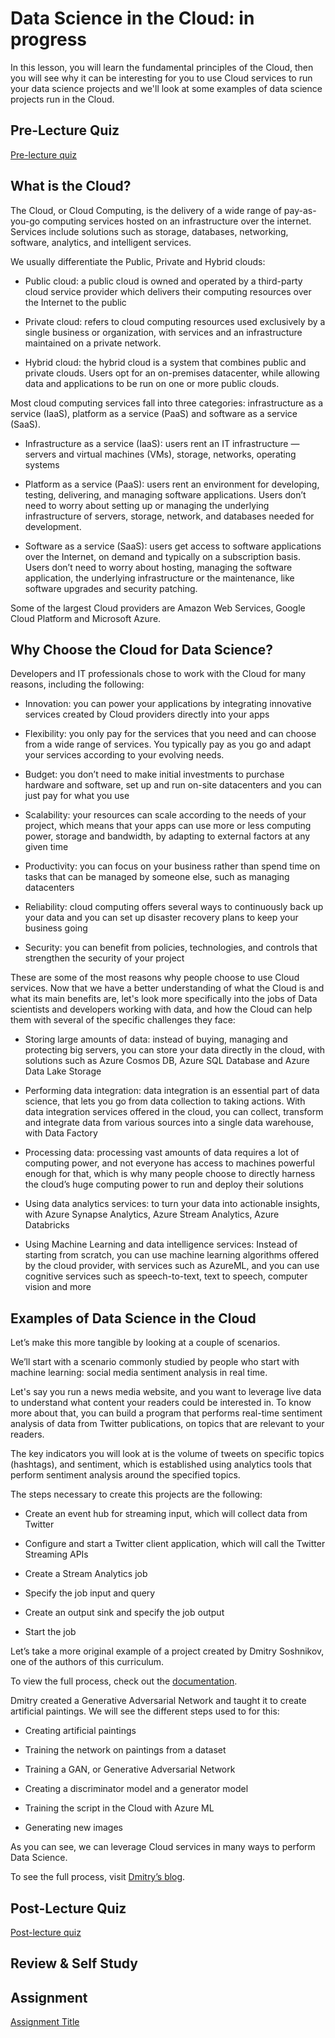 # Data Science in the Cloud: in progress
In this lesson, you will learn the fundamental principles of the Cloud, then you will see why it can be interesting for you to use Cloud services to run your data science projects and we'll look at some examples of data science projects run in the Cloud. 


## Pre-Lecture Quiz

[Pre-lecture quiz]()

## What is the Cloud?

The Cloud, or Cloud Computing, is the delivery of a wide range of pay-as-you-go computing services hosted on an infrastructure over the internet. Services include solutions such as storage, databases, networking, software, analytics, and intelligent services. 

We usually differentiate the Public, Private and Hybrid clouds: 

* Public cloud: a public cloud is owned and operated by a third-party cloud service provider which delivers their computing resources over the Internet to the public 

* Private cloud: refers to cloud computing resources used exclusively by a single business or organization, with services and an infrastructure maintained on a private network. 

* Hybrid cloud: the hybrid cloud is a system that combines public and private clouds. Users opt for an on-premises datacenter, while allowing data and applications to be run on one or more public clouds. 

Most cloud computing services fall into three categories: infrastructure as a service (IaaS), platform as a service (PaaS) and software as a service (SaaS). 

* Infrastructure as a service (IaaS): users rent an IT infrastructure — servers and virtual machines (VMs), storage, networks, operating systems 

* Platform as a service (PaaS): users rent an environment for developing, testing, delivering, and managing software applications. Users don’t need to worry about setting up or managing the underlying infrastructure of servers, storage, network, and databases needed for development. 

* Software as a service (SaaS): users get access to software applications over the Internet, on demand and typically on a subscription basis. Users don’t need to worry about hosting, managing the software application, the underlying infrastructure or the maintenance, like software upgrades and security patching. 


Some of the largest Cloud providers are Amazon Web Services, Google Cloud Platform and Microsoft Azure.

## Why Choose the Cloud for Data Science? 

Developers and IT professionals chose to work with the Cloud for many reasons, including the following: 

* Innovation: you can power your applications by integrating innovative services created by Cloud providers directly into your apps 

* Flexibility: you only pay for the services that you need and can choose from a wide range of services. You typically pay as you go and adapt your services according to your evolving needs. 

* Budget: you don’t need to make initial investments to purchase hardware and software, set up and run on-site datacenters and you can just pay for what you use 

* Scalability: your resources can scale according to the needs of your project, which means that your apps can use more or less computing power, storage and bandwidth, by adapting to external factors at any given time 

* Productivity: you can focus on your business rather than spend time on tasks that can be managed by someone else, such as managing datacenters 

* Reliability: cloud computing offers several ways to continuously back up your data and you can set up disaster recovery plans to keep your business going 

* Security: you can benefit from policies, technologies, and controls that strengthen the security of your project 

 These are some of the most reasons why people choose to use Cloud services. Now that we have a better understanding of what the Cloud is and what its main benefits are, let's look more specifically into the jobs of Data scientists and developers working with data, and how the Cloud can help them with several of the specific challenges they face: 

* Storing large amounts of data: instead of buying, managing and protecting big servers, you can store your data directly in the cloud, with solutions such as Azure Cosmos DB, Azure SQL Database and Azure Data Lake Storage 

* Performing data integration: data integration is an essential part of data science, that lets you go from data collection to taking actions. With data integration services offered in the cloud, you can collect, transform and integrate data from various sources into a single data warehouse, with Data Factory 

* Processing data: processing vast amounts of data requires a lot of computing power, and not everyone has access to machines powerful enough for that, which is why many people choose to directly harness the cloud’s huge computing power to run and deploy their solutions 

* Using data analytics services: to turn your data into actionable insights, with Azure Synapse Analytics, Azure Stream Analytics, Azure Databricks 

* Using Machine Learning and data intelligence services: Instead of starting from scratch, you can use machine learning algorithms offered by the cloud provider, with services such as AzureML, and you can use cognitive services such as speech-to-text, text to speech, computer vision and more  

 
## Examples of Data Science in the Cloud 

 

Let’s make this more tangible by looking at a couple of scenarios. 

 

We’ll start with a scenario commonly studied by people who start with machine learning: social media sentiment analysis in real time. 

 

Let's say you run a news media website, and you want to leverage live data to understand what content your readers could be interested in. To know more about that, you can build a program that performs real-time sentiment analysis of data from Twitter publications, on topics that are relevant to your readers. 

 

The key indicators you will look at is the volume of tweets on specific topics (hashtags), and sentiment, which is established using analytics tools that perform sentiment analysis around the specified topics. 

 

The steps necessary to create this projects are the following: 

* Create an event hub for streaming input, which will collect data from Twitter 

* Configure and start a Twitter client application, which will call the Twitter Streaming APIs 

* Create a Stream Analytics job 

* Specify the job input and query 

* Create an output sink and specify the job output 

* Start the job 

 

Let’s take a more original example of a project created by Dmitry Soshnikov, one of the authors of this curriculum. 

 

To view the full process, check out the [documentation](https://docs.microsoft.com/en-us/azure/stream-analytics/stream-analytics-twitter-sentiment-analysis-trends). 

 

Dmitry created a Generative Adversarial Network and taught it to create artificial paintings. We will see the different steps used to for this: 

 

* Creating artificial paintings 

* Training the network on paintings from a dataset 

* Training a GAN, or Generative Adversarial Network 

* Creating a discriminator model and a generator model 

* Training the script in the Cloud with Azure ML 

* Generating new images 

 

As you can see, we can leverage Cloud services in many ways to perform Data Science. 

 

To see the full process, visit [Dmitry’s blog](https://soshnikov.com/scienceart/creating-generative-art-using-gan-on-azureml). 

## Post-Lecture Quiz

[Post-lecture quiz]()

## Review & Self Study


## Assignment

[Assignment Title](assignment.md)
